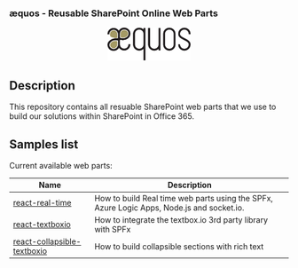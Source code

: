 ### æquos - Reusable SharePoint Online Web Parts ###

<p align="center">
  <img width="150px"src="./images/aequos_logo_noir.png"/>
</p>

## Description ##

This repository contains all resuable SharePoint web parts that we use to build our solutions within SharePoint in Office 365.

## Samples list ## 

Current available web parts:

Name | Description
-------|--------|
[react-real-time](./samples/react-real-time) | How to build Real time web parts using the SPFx, Azure Logic Apps, Node.js and socket.io.
[react-textboxio](./samples/react-textboxio) | How to integrate the textbox.io 3rd party library with SPFx
[react-collapsible-textboxio](./samples/react-collapsible-textboxio) | How to build collapsible sections with rich text

